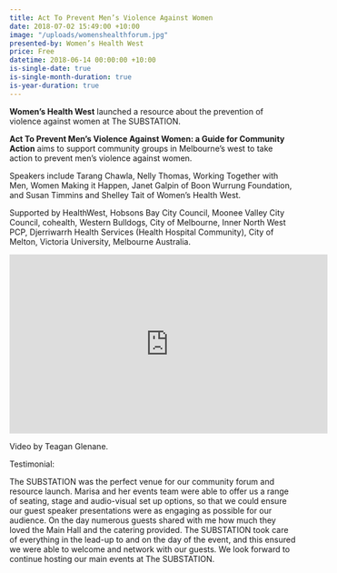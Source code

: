 ```yaml
---
title: Act To Prevent Men’s Violence Against Women
date: 2018-07-02 15:49:00 +10:00
image: "/uploads/womenshealthforum.jpg"
presented-by: Women’s Health West
price: Free
datetime: 2018-06-14 00:00:00 +10:00
is-single-date: true
is-single-month-duration: true
is-year-duration: true
---
```


**Women’s Health West** launched a resource about the prevention of violence against women at The SUBSTATION.

**Act To Prevent Men’s Violence Against Women: a Guide for Community Action** aims to support community groups in Melbourne’s west to take action to prevent men’s violence against women.

Speakers include Tarang Chawla, Nelly Thomas, Working Together with Men, Women Making it Happen, Janet Galpin of Boon Wurrung Foundation, and Susan Timmins and Shelley Tait of Women’s Health West.

Supported by HealthWest, Hobsons Bay City Council, Moonee Valley City Council, cohealth, Western Bulldogs, City of Melbourne, Inner North West PCP, Djerriwarrh Health Services (Health Hospital Community), City of Melton, Victoria University, Melbourne Australia.


<iframe width="560" height="315" src="https://www.youtube.com/embed/lj-OqfNxp2s" frameborder="0" allow="accelerometer; autoplay; encrypted-media; gyroscope; picture-in-picture" allowfullscreen></iframe>


Video by Teagan Glenane.

Testimonial:

The SUBSTATION was the perfect venue for our community forum and resource launch. Marisa and her events team were able to offer us a range of seating, stage and audio-visual set up options, so that we could ensure our guest speaker presentations were as engaging as possible for our audience. On the day numerous guests shared with me how much they loved the Main Hall and the catering provided. The SUBSTATION took care of everything in the lead-up to and on the day of the event, and this ensured we were able to welcome and network with our guests. We look forward to continue hosting our main events at The SUBSTATION.